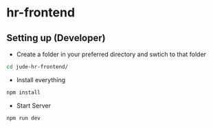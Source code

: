 # hr-frontend

## Setting up (Developer)

- Create a folder in your preferred directory and swtich to that folder
```sh
cd jude-hr-frontend/
```
- Install everything
```sh
npm install
```
- Start Server
```sh
npm run dev
```
